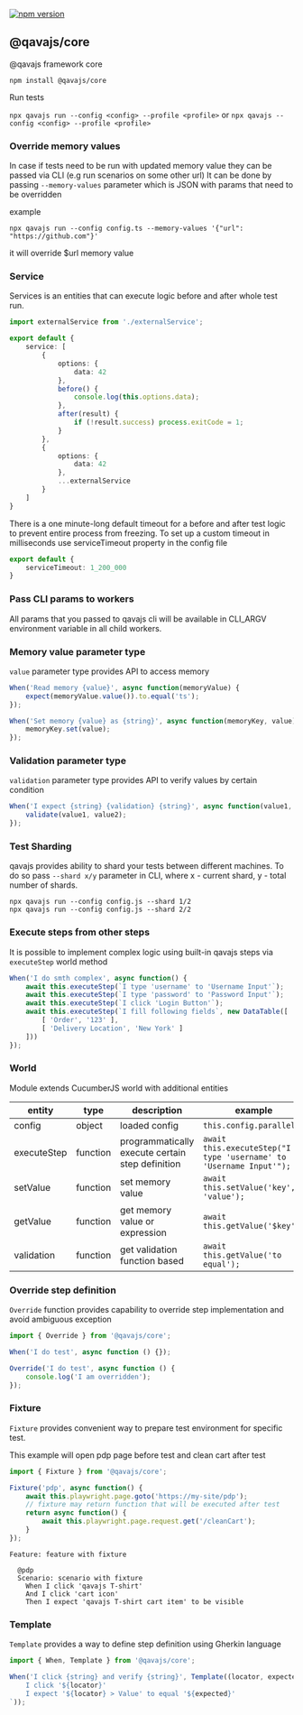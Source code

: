 [![npm version](https://badge.fury.io/js/@qavajs%2Fcore.svg)](https://badge.fury.io/js/@qavajs%2Fcore)

## @qavajs/core

@qavajs framework core
          
`npm install @qavajs/core`

Run tests

`npx qavajs run --config <config> --profile <profile>`
or
`npx qavajs --config <config> --profile <profile>`

### Override memory values
In case if tests need to be run with updated memory value they can be passed via CLI (e.g run scenarios on some other url)
It can be done by passing `--memory-values` parameter which is JSON with params that need to be overridden

example

```npx qavajs run --config config.ts --memory-values '{"url": "https://github.com"}'``` 

it will override $url memory value

### Service
Services is an entities that can execute logic before and after whole test run.

```typescript
import externalService from './externalService';

export default {
    service: [
        {
            options: {
                data: 42
            },
            before() {
                console.log(this.options.data);
            },
            after(result) {
                if (!result.success) process.exitCode = 1;
            }
        },
        {
            options: {
                data: 42
            },
            ...externalService
        }
    ]
}
```
There is a one minute-long default timeout for a before and after test logic to prevent entire process from freezing.
To set up a custom timeout in milliseconds use serviceTimeout property in the config file
```typescript
export default {
    serviceTimeout: 1_200_000
}
```

### Pass CLI params to workers
All params that you passed to qavajs cli will be available in CLI_ARGV environment variable in all child workers.

### Memory value parameter type
`value` parameter type provides API to access memory

```javascript
When('Read memory {value}', async function(memoryValue) {
    expect(memoryValue.value()).to.equal('ts');
});

When('Set memory {value} as {string}', async function(memoryKey, value) {
    memoryKey.set(value);
});
```

### Validation parameter type
`validation` parameter type provides API to verify values by certain condition

```javascript
When('I expect {string} {validation} {string}', async function(value1, validate, value2) {
    validate(value1, value2);
});
```

### Test Sharding
qavajs provides ability to shard your tests between different machines. To do so pass `--shard x/y` parameter in CLI,
where x - current shard, y - total number of shards.

```
npx qavajs run --config config.js --shard 1/2
npx qavajs run --config config.js --shard 2/2
```

### Execute steps from other steps
It is possible to implement complex logic using built-in qavajs steps via `executeStep` world method
```javascript
When('I do smth complex', async function() {
    await this.executeStep(`I type 'username' to 'Username Input'`);
    await this.executeStep(`I type 'password' to 'Password Input'`);
    await this.executeStep(`I click 'Login Button'`);
    await this.executeStep(`I fill following fields`, new DataTable([
        [ 'Order', '123' ],
        [ 'Delivery Location', 'New York' ]
    ]))
});
```

### World
Module extends CucumberJS world with additional entities  
 
| entity      | type     | description                                      | example                                                            |
|-------------|----------|--------------------------------------------------|--------------------------------------------------------------------|
| config      | object   | loaded config                                    | `this.config.parallel`                                             |
| executeStep | function | programmatically execute certain step definition | `await this.executeStep("I type 'username' to 'Username Input'");` |
| setValue    | function | set memory value                                 | `await this.setValue('key', 'value');`                             |
| getValue    | function | get memory value or expression                   | `await this.getValue('$key');`                                     |
| validation  | function | get validation function based                    | `await this.getValue('to equal');`                                 |

### Override step definition
`Override` function provides capability to override step implementation and avoid ambiguous exception

```typescript
import { Override } from '@qavajs/core';

When('I do test', async function () {});

Override('I do test', async function () {
    console.log('I am overridden');
});
```

### Fixture
`Fixture` provides convenient way to prepare test environment for specific test.

This example will open pdp page before test and clean cart after test
```typescript
import { Fixture } from '@qavajs/core';

Fixture('pdp', async function() {
    await this.playwright.page.goto('https://my-site/pdp');
    // fixture may return function that will be executed after test
    return async function() {
        await this.playwright.page.request.get('/cleanCart');
    }
});
```

```gherkin
Feature: feature with fixture

  @pdp
  Scenario: scenario with fixture
    When I click 'qavajs T-shirt'
    And I click 'cart icon'
    Then I expect 'qavajs T-shirt cart item' to be visible
```

### Template
`Template` provides a way to define step definition using Gherkin language

```typescript
import { When, Template } from '@qavajs/core';

When('I click {string} and verify {string}', Template((locator, expected) => `
    I click '${locator}'
    I expect '${locator} > Value' to equal '${expected}'
`));
```